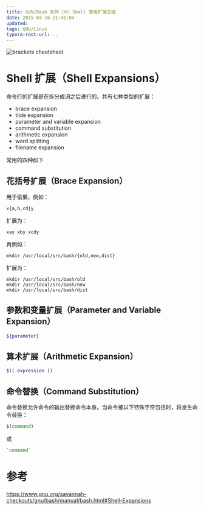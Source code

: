 ```yaml
---
title: GUN/Bash 系列（六）Shell 常用扩展总结
date: 2015-03-16 21:41:04
updated:
tags: GNU/Linux
typora-root-url: ..
---
```


![brackets cheatsheet](https://wizardzines.com/comics/brackets-cheatsheet/brackets-cheatsheet.png)

# Shell 扩展（Shell Expansions）

命令行的扩展是在拆分成词之后进行的。共有七种类型的扩展：

* brace expansion
* tilde expansion
* parameter and variable expansion
* command substitution
* arithmetic expansion
* word splitting
* filename expansion

常用的四种如下

## 花括号扩展（Brace Expansion）

用于偷懒，例如：

```
x{a,b,cd}y
```
扩展为：
```
xay xby xcdy
```

再例如：
```
mkdir /usr/local/src/bash/{old,new,dist}
```
扩展为：
```
mkdir /usr/local/src/bash/old
mkdir /usr/local/src/bash/new
mkdir /usr/local/src/bash/dist
```

## 参数和变量扩展（Parameter and Variable Expansion）

```bash
${parameter}
```

## 算术扩展（Arithmetic Expansion）

```bash
$(( expression ))
```

## 命令替换（Command Substitution）

命令替换允许命令的输出替换命令本身。当命令被以下特殊字符包括时，将发生命令替换：

```bash
$(command)
```

或

```bash
`command`
```

# 参考

https://www.gnu.org/savannah-checkouts/gnu/bash/manual/bash.html#Shell-Expansions